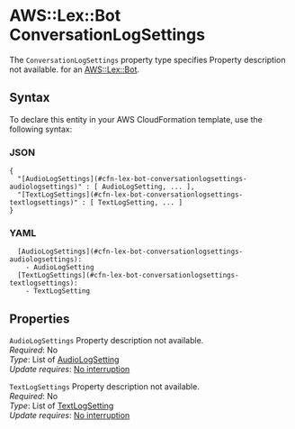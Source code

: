 # AWS::Lex::Bot ConversationLogSettings<a name="aws-properties-lex-bot-conversationlogsettings"></a>

<a name="aws-properties-lex-bot-conversationlogsettings-description"></a>The `ConversationLogSettings` property type specifies Property description not available\. for an [AWS::Lex::Bot](aws-resource-lex-bot.md)\.

## Syntax<a name="aws-properties-lex-bot-conversationlogsettings-syntax"></a>

To declare this entity in your AWS CloudFormation template, use the following syntax:

### JSON<a name="aws-properties-lex-bot-conversationlogsettings-syntax.json"></a>

```
{
  "[AudioLogSettings](#cfn-lex-bot-conversationlogsettings-audiologsettings)" : [ AudioLogSetting, ... ],
  "[TextLogSettings](#cfn-lex-bot-conversationlogsettings-textlogsettings)" : [ TextLogSetting, ... ]
}
```

### YAML<a name="aws-properties-lex-bot-conversationlogsettings-syntax.yaml"></a>

```
  [AudioLogSettings](#cfn-lex-bot-conversationlogsettings-audiologsettings): 
    - AudioLogSetting
  [TextLogSettings](#cfn-lex-bot-conversationlogsettings-textlogsettings): 
    - TextLogSetting
```

## Properties<a name="aws-properties-lex-bot-conversationlogsettings-properties"></a>

`AudioLogSettings`  <a name="cfn-lex-bot-conversationlogsettings-audiologsettings"></a>
Property description not available\.  
*Required*: No  
*Type*: List of [AudioLogSetting](aws-properties-lex-bot-audiologsetting.md)  
*Update requires*: [No interruption](https://docs.aws.amazon.com/AWSCloudFormation/latest/UserGuide/using-cfn-updating-stacks-update-behaviors.html#update-no-interrupt)

`TextLogSettings`  <a name="cfn-lex-bot-conversationlogsettings-textlogsettings"></a>
Property description not available\.  
*Required*: No  
*Type*: List of [TextLogSetting](aws-properties-lex-bot-textlogsetting.md)  
*Update requires*: [No interruption](https://docs.aws.amazon.com/AWSCloudFormation/latest/UserGuide/using-cfn-updating-stacks-update-behaviors.html#update-no-interrupt)
